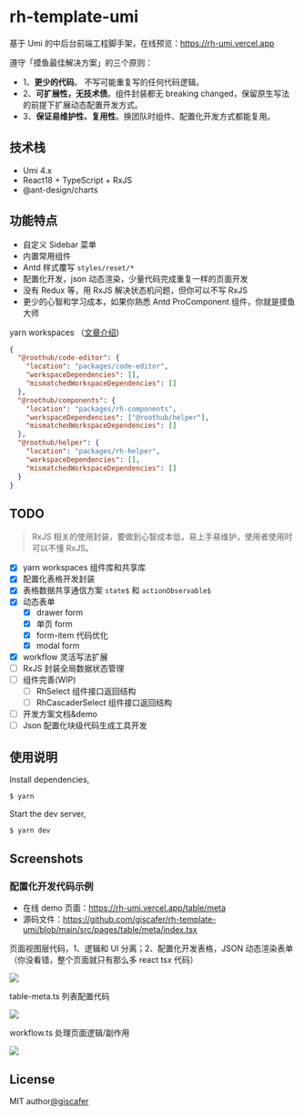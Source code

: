 # rh-template-umi

基于 Umi 的中后台前端工程脚手架，在线预览：https://rh-umi.vercel.app

遵守「摸鱼最佳解决方案」的三个原则：

- 1、**更少的代码**。 不写可能重复写的任何代码逻辑。
- 2、**可扩展性，无技术债**。组件封装都无 breaking changed，保留原生写法的前提下扩展动态配置开发方式。
- 3、**保证易维护性、复用性**。换团队时组件、配置化开发方式都能复用。

## 技术栈

- Umi 4.x
- React18 + TypeScript + RxJS
- @ant-design/charts

## 功能特点

- 自定义 Sidebar 菜单
- 内置常用组件
- Antd 样式覆写 `styles/reset/*`
- 配置化开发，json 动态渲染，少量代码完成重复一样的页面开发
- 没有 Redux 等，用 RxJS 解决状态机问题，但你可以不写 RxJS
- 更少的心智和学习成本，如果你熟悉 Antd ProComponent 组件，你就是摸鱼大师

yarn workspaces （[文章介绍](https://juejin.cn/post/7011024137707585544))

```json
{
  "@roothub/code-editor": {
    "location": "packages/code-editor",
    "workspaceDependencies": [],
    "mismatchedWorkspaceDependencies": []
  },
  "@roothub/components": {
    "location": "packages/rh-components",
    "workspaceDependencies": ["@roothub/helper"],
    "mismatchedWorkspaceDependencies": []
  },
  "@roothub/helper": {
    "location": "packages/rh-helper",
    "workspaceDependencies": [],
    "mismatchedWorkspaceDependencies": []
  }
}
```

## TODO

> RxJS 相关的使用封装，要做到心智成本低，易上手易维护，使用者使用时可以不懂 RxJS。

- [x] yarn workspaces 组件库和共享库
- [x] 配置化表格开发封装
- [x] 表格数据共享通信方案 `state$` 和 `actionObservable$`
- [x] 动态表单
  - [x] drawer form
  - [x] 单页 form
  - [x] form-item 代码优化
  - [x] modal form
- [x] workflow 灵活写法扩展
- [ ] RxJS 封装全局数据状态管理
- [ ] 组件完善(WIP)
  - [ ] RhSelect 组件接口返回结构
  - [ ] RhCascaderSelect 组件接口返回结构
- [ ] 开发方案文档&demo
- [ ] Json 配置化块级代码生成工具开发

## 使用说明

Install dependencies,

```bash
$ yarn
```

Start the dev server,

```bash
$ yarn dev
```

## Screenshots

### 配置化开发代码示例

- 在线 demo 页面：https://rh-umi.vercel.app/table/meta
- 源码文件：https://github.com/giscafer/rh-template-umi/blob/main/src/pages/table/meta/index.tsx

页面视图层代码，1、逻辑和 UI 分离；2、配置化开发表格，JSON 动态渲染表单（你没看错，整个页面就只有那么多 react tsx 代码）

![](./screenshots/page.png)

table-meta.ts 列表配置代码

![](./screenshots/table-meta.png)

workflow.ts 处理页面逻辑/副作用

![](./screenshots/workflow.png)

## License

MIT author[@giscafer](https://giscafer.com)
